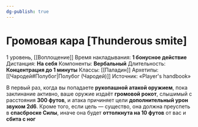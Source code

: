 ```yaml
---
dg-publish: true
---
```

# Громовая кара [Thunderous smite]
1 уровень, [[Воплощение]]
Время накладывания: **1 бонусное действие**
Дистанция: **На себя**
Компоненты: **Вербальный**
Длительность: **Концентрация до 1 минуты**
Классы: [[Паладин]]
Архетипы: [[Чародей#Полубог|Полубог (Чародей)]]
Источник: «Player's handbook»

В первый раз, когда вы попадаете **рукопашной атакой оружием**, пока заклинание активно, ваше оружие издаёт **громовой рокот**, слышимый с расстояния **300 футов**, и атака причиняет цели **дополнительный урон звуком 2d6**. Кроме того, если цель — существо, она должна преуспеть в **спасброске Силы**, иначе она будет **оттолкнута на 10 футов** от вас и **сбита с ног**